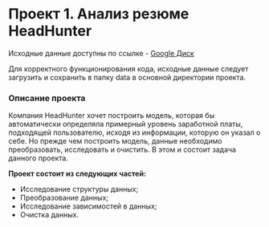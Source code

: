 # Проект 1. Анализ резюме HeadHunter

Исходные данные доступны по ссылке - [Google Диск](https://drive.google.com/drive/folders/1WbFjmpG6PZgba9aAnerQ20ewGWoiy--1?usp=share_link)

Для корректного функционирования кода, исходные данные следует загрузить и сохранить в папку data в основной директории проекта.

### Описание проекта    
Компания HeadHunter хочет построить модель, которая бы автоматически определяла примерный уровень заработной платы, подходящей пользователю, исходя из информации, которую он указал о себе. Но прежде чем построить модель, данные необходимо преобразовать, исследовать и очистить. В этом и состоит задача данного проекта.

**Проект состоит из следующих частей:**  
- Исследование структуры данных;
- Преобразование данных;
- Исследование зависимостей в данных;
- Очистка данных.